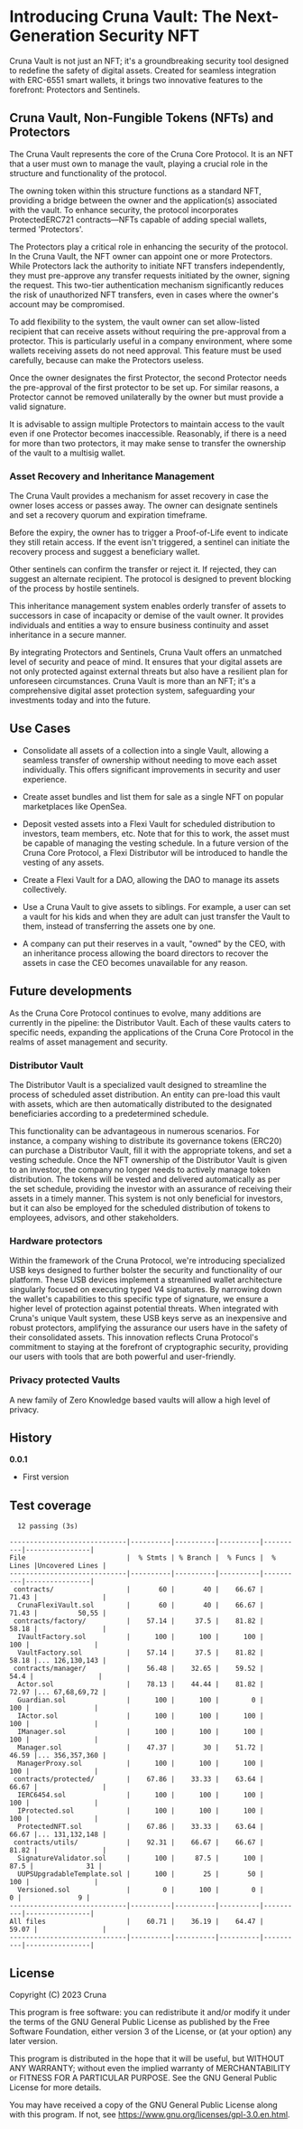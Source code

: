 # Introducing Cruna Vault: The Next-Generation Security NFT

Cruna Vault is not just an NFT; it's a groundbreaking security tool designed to redefine the safety of digital assets. Created for seamless integration with ERC-6551 smart wallets, it brings two innovative features to the forefront: Protectors and Sentinels.

## Cruna Vault, Non-Fungible Tokens (NFTs) and Protectors

The Cruna Vault represents the core of the Cruna Core Protocol. It is an NFT that a user must own to manage the vault, playing a crucial role in the structure and functionality of the protocol.

The owning token within this structure functions as a standard NFT, providing a bridge between the owner and the application(s) associated with the vault. To enhance security, the protocol incorporates ProtectedERC721 contracts—NFTs capable of adding special wallets, termed 'Protectors'.

The Protectors play a critical role in enhancing the security of the protocol. In the Cruna Vault, the NFT owner can appoint one or more Protectors. While Protectors lack the authority to initiate NFT transfers independently, they must pre-approve any transfer requests initiated by the owner, signing the request. This two-tier authentication mechanism significantly reduces the risk of unauthorized NFT transfers, even in cases where the owner's account may be compromised.

To add flexibility to the system, the vault owner can set allow-listed recipient that can receive assets without requiring the pre-approval from a protector. This is particularly useful in a company environment, where some wallets receiving assets do not need approval. This feature must be used carefully, because can make the Protectors useless.

Once the owner designates the first Protector, the second Protector needs the pre-approval of the first protector to be set up. For similar reasons, a Protector cannot be removed unilaterally by the owner but must provide a valid signature.

It is advisable to assign multiple Protectors to maintain access to the vault even if one Protector becomes inaccessible. Reasonably, if there is a need for more than two protectors, it may make sense to transfer the ownership of the vault to a multisig wallet.

### Asset Recovery and Inheritance Management

The Cruna Vault provides a mechanism for asset recovery in case the owner loses access or passes away. The owner can designate sentinels and set a recovery quorum and expiration timeframe.

Before the expiry, the owner has to trigger a Proof-of-Life event to indicate they still retain access. If the event isn't triggered, a sentinel can initiate the recovery process and suggest a beneficiary wallet.

Other sentinels can confirm the transfer or reject it. If rejected, they can suggest an alternate recipient. The protocol is designed to prevent blocking of the process by hostile sentinels.

This inheritance management system enables orderly transfer of assets to successors in case of incapacity or demise of the vault owner. It provides individuals and entities a way to ensure business continuity and asset inheritance in a secure manner.

By integrating Protectors and Sentinels, Cruna Vault offers an unmatched level of security and peace of mind. It ensures that your digital assets are not only protected against external threats but also have a resilient plan for unforeseen circumstances. Cruna Vault is more than an NFT; it's a comprehensive digital asset protection system, safeguarding your investments today and into the future.

## Use Cases

- Consolidate all assets of a collection into a single Vault, allowing a seamless transfer of ownership without needing to move each asset individually. This offers significant improvements in security and user experience.

- Create asset bundles and list them for sale as a single NFT on popular marketplaces like OpenSea.

- Deposit vested assets into a Flexi Vault for scheduled distribution to investors, team members, etc. Note that for this to work, the asset must be capable of managing the vesting schedule. In a future version of the Cruna Core Protocol, a Flexi Distributor will be introduced to handle the vesting of any assets.

- Create a Flexi Vault for a DAO, allowing the DAO to manage its assets collectively.

- Use a Cruna Vault to give assets to siblings. For example, a user can set a vault for his kids and when they are adult can just transfer the Vault to them, instead of transferring the assets one by one.

- A company can put their reserves in a vault, "owned" by the CEO, with an inheritance process allowing the board directors to recover the assets in case the CEO becomes unavailable for any reason.

## Future developments

As the Cruna Core Protocol continues to evolve, many additions are currently in the pipeline: the Distributor Vault. Each of these vaults caters to specific needs, expanding the applications of the Cruna Core Protocol in the realms of asset management and security.

### Distributor Vault

The Distributor Vault is a specialized vault designed to streamline the process of scheduled asset distribution. An entity can pre-load this vault with assets, which are then automatically distributed to the designated beneficiaries according to a predetermined schedule.

This functionality can be advantageous in numerous scenarios. For instance, a company wishing to distribute its governance tokens (ERC20) can purchase a Distributor Vault, fill it with the appropriate tokens, and set a vesting schedule. Once the NFT ownership of the Distributor Vault is given to an investor, the company no longer needs to actively manage token distribution. The tokens will be vested and delivered automatically as per the set schedule, providing the investor with an assurance of receiving their assets in a timely manner. This system is not only beneficial for investors, but it can also be employed for the scheduled distribution of tokens to employees, advisors, and other stakeholders.

### Hardware protectors

Within the framework of the Cruna Protocol, we're introducing specialized USB keys designed to further bolster the security and functionality of our platform. These USB devices implement a streamlined wallet architecture singularly focused on executing typed V4 signatures. By narrowing down the wallet's capabilities to this specific type of signature, we ensure a higher level of protection against potential threats. When integrated with Cruna's unique Vault system, these USB keys serve as an inexpensive and robust protectors, amplifying the assurance our users have in the safety of their consolidated assets. This innovation reflects Cruna Protocol's commitment to staying at the forefront of cryptographic security, providing our users with tools that are both powerful and user-friendly.

### Privacy protected Vaults

A new family of Zero Knowledge based vaults will allow a high level of privacy.

## History

**0.0.1**

- First version

## Test coverage

```
  12 passing (3s)

-----------------------------|----------|----------|----------|----------|----------------|
File                         |  % Stmts | % Branch |  % Funcs |  % Lines |Uncovered Lines |
-----------------------------|----------|----------|----------|----------|----------------|
 contracts/                  |       60 |       40 |    66.67 |    71.43 |                |
  CrunaFlexiVault.sol        |       60 |       40 |    66.67 |    71.43 |          50,55 |
 contracts/factory/          |    57.14 |     37.5 |    81.82 |    58.18 |                |
  IVaultFactory.sol          |      100 |      100 |      100 |      100 |                |
  VaultFactory.sol           |    57.14 |     37.5 |    81.82 |    58.18 |... 126,130,143 |
 contracts/manager/          |    56.48 |    32.65 |    59.52 |     54.4 |                |
  Actor.sol                  |    78.13 |    44.44 |    81.82 |    72.97 |... 67,68,69,72 |
  Guardian.sol               |      100 |      100 |        0 |      100 |                |
  IActor.sol                 |      100 |      100 |      100 |      100 |                |
  IManager.sol               |      100 |      100 |      100 |      100 |                |
  Manager.sol                |    47.37 |       30 |    51.72 |    46.59 |... 356,357,360 |
  ManagerProxy.sol           |      100 |      100 |      100 |      100 |                |
 contracts/protected/        |    67.86 |    33.33 |    63.64 |    66.67 |                |
  IERC6454.sol               |      100 |      100 |      100 |      100 |                |
  IProtected.sol             |      100 |      100 |      100 |      100 |                |
  ProtectedNFT.sol           |    67.86 |    33.33 |    63.64 |    66.67 |... 131,132,148 |
 contracts/utils/            |    92.31 |    66.67 |    66.67 |    81.82 |                |
  SignatureValidator.sol     |      100 |     87.5 |      100 |     87.5 |             31 |
  UUPSUpgradableTemplate.sol |      100 |       25 |       50 |      100 |                |
  Versioned.sol              |        0 |      100 |        0 |        0 |              9 |
-----------------------------|----------|----------|----------|----------|----------------|
All files                    |    60.71 |    36.19 |    64.47 |    59.07 |                |
-----------------------------|----------|----------|----------|----------|----------------|
```

## License

Copyright (C) 2023 Cruna

This program is free software: you can redistribute it and/or modify
it under the terms of the GNU General Public License as published by
the Free Software Foundation, either version 3 of the License, or
(at your option) any later version.

This program is distributed in the hope that it will be useful,
but WITHOUT ANY WARRANTY; without even the implied warranty of
MERCHANTABILITY or FITNESS FOR A PARTICULAR PURPOSE. See the
GNU General Public License for more details.

You may have received a copy of the GNU General Public License
along with this program. If not,
see <https://www.gnu.org/licenses/gpl-3.0.en.html>.
